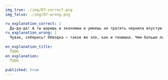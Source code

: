 ```yaml
---
img_true: ./img/07-correct.png
img_false: ./img/07-wrong.png

ru_explanation_correct: |
  Да-да-да! А ты шаришь в экономии и умеешь не тратить чернила впустую.
ru_explanation_wrong: |
  Чувак, соберись! Обводка — такое же зло, как и тенюшки. Чем больше линий или цветов, тем меньше видно информацию. 
  
en_explanation_title:
  TODO
en_explanation:
  TODO
  
published: true
---
```


